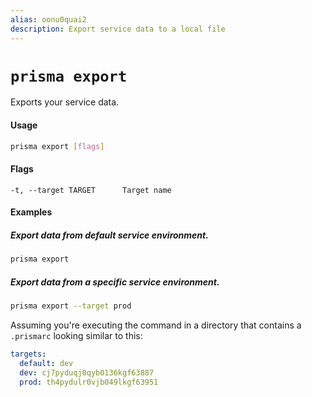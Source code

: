 ```yaml
---
alias: oonu0quai2
description: Export service data to a local file
---
```


# `prisma export`

Exports your service data.

#### Usage

```sh
prisma export [flags]
```

#### Flags

```
-t, --target TARGET      Target name
```

#### Examples

##### Export data from default service environment.

```sh
prisma export
```

##### Export data from a specific service environment.

```sh
prisma export --target prod
```

Assuming you're executing the command in a directory that contains a `.prismarc` looking similar to this:

```yml
targets:
  default: dev
  dev: cj7pyduqj0qyb0136kgf63887
  prod: th4pydulr0vjb049lkgf63951
```
